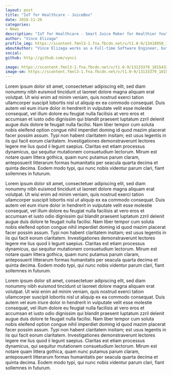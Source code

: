```yaml
---
layout: post
title: "IoT for Healthcare - JuiceBox"
date: 2016-11-26
categories:
- News
description: "IoT for Healthcare - Smart Juice Maker for Healthier You"
author: "Vince Elizaga"
profile_img: https://scontent.fmnl3-1.fna.fbcdn.net/v/t1.0-9/13418958_10205428427544106_8680536005428544071_n.jpg?_nc_eui2=v1%3AAeE9igwhQ0t0Xd6qleAUiFkjPwB_qvaYQOW6aqdqcIXNJACn8w-bG_BM8xUiTcCAVhXgwNn6GLP-t4CLD3Na4gV6l7qxxYmU-ASEdtzu5AT9WG4AUhthOfCn_nHKT73mPBc&oh=3f7ed05faa6050167320325a7385ddb0&oe=58B55342
aboutAuthor: "Vince Elizaga works as a Full-time Software Engineer, but tinkers on Firmware and Hardware Projects during his free time especially on IoT Technologies."
social:
github: http://github.com/vynci

image: https://scontent.fmnl3-1.fna.fbcdn.net/v/t1.0-9/13133379_10154324052404610_8512093242949052037_n.jpg?_nc_eui2=v1%3AAeGg80iNRlZf_yPCr5rERVLiILy3hJ7CJqlNfNACq5K3YQYZwqBq8LwQTRIBmq-j7CYMMUw4eId1VoI9-lgqR_uxt2N1_clhPT_Kdwng6yso6ilmgeeSaOAj8ISVYF1Tz3k&oh=d257f00c19ade31b17e409badccced70&oe=58C7F226
image-sm: https://scontent.fmnl3-1.fna.fbcdn.net/v/t1.0-9/13133379_10154324052404610_8512093242949052037_n.jpg?_nc_eui2=v1%3AAeGg80iNRlZf_yPCr5rERVLiILy3hJ7CJqlNfNACq5K3YQYZwqBq8LwQTRIBmq-j7CYMMUw4eId1VoI9-lgqR_uxt2N1_clhPT_Kdwng6yso6ilmgeeSaOAj8ISVYF1Tz3k&oh=d257f00c19ade31b17e409badccced70&oe=58C7F226
---
```

Lorem ipsum dolor sit amet, consectetuer adipiscing elit, sed diam nonummy nibh euismod tincidunt ut laoreet dolore magna aliquam erat volutpat. Ut wisi enim ad minim veniam, quis nostrud exerci tation ullamcorper suscipit lobortis nisl ut aliquip ex ea commodo consequat. Duis autem vel eum iriure dolor in hendrerit in vulputate velit esse molestie consequat, vel illum dolore eu feugiat nulla facilisis at vero eros et accumsan et iusto odio dignissim qui blandit praesent luptatum zzril delenit augue duis dolore te feugait nulla facilisi. Nam liber tempor cum soluta nobis eleifend option congue nihil imperdiet doming id quod mazim placerat facer possim assum. Typi non habent claritatem insitam; est usus legentis in iis qui facit eorum claritatem. Investigationes demonstraverunt lectores legere me lius quod ii legunt saepius. Claritas est etiam processus dynamicus, qui sequitur mutationem consuetudium lectorum. Mirum est notare quam littera gothica, quam nunc putamus parum claram, anteposuerit litterarum formas humanitatis per seacula quarta decima et quinta decima. Eodem modo typi, qui nunc nobis videntur parum clari, fiant sollemnes in futurum.

Lorem ipsum dolor sit amet, consectetuer adipiscing elit, sed diam nonummy nibh euismod tincidunt ut laoreet dolore magna aliquam erat volutpat. Ut wisi enim ad minim veniam, quis nostrud exerci tation ullamcorper suscipit lobortis nisl ut aliquip ex ea commodo consequat. Duis autem vel eum iriure dolor in hendrerit in vulputate velit esse molestie consequat, vel illum dolore eu feugiat nulla facilisis at vero eros et accumsan et iusto odio dignissim qui blandit praesent luptatum zzril delenit augue duis dolore te feugait nulla facilisi. Nam liber tempor cum soluta nobis eleifend option congue nihil imperdiet doming id quod mazim placerat facer possim assum. Typi non habent claritatem insitam; est usus legentis in iis qui facit eorum claritatem. Investigationes demonstraverunt lectores legere me lius quod ii legunt saepius. Claritas est etiam processus dynamicus, qui sequitur mutationem consuetudium lectorum. Mirum est notare quam littera gothica, quam nunc putamus parum claram, anteposuerit litterarum formas humanitatis per seacula quarta decima et quinta decima. Eodem modo typi, qui nunc nobis videntur parum clari, fiant sollemnes in futurum.

Lorem ipsum dolor sit amet, consectetuer adipiscing elit, sed diam nonummy nibh euismod tincidunt ut laoreet dolore magna aliquam erat volutpat. Ut wisi enim ad minim veniam, quis nostrud exerci tation ullamcorper suscipit lobortis nisl ut aliquip ex ea commodo consequat. Duis autem vel eum iriure dolor in hendrerit in vulputate velit esse molestie consequat, vel illum dolore eu feugiat nulla facilisis at vero eros et accumsan et iusto odio dignissim qui blandit praesent luptatum zzril delenit augue duis dolore te feugait nulla facilisi. Nam liber tempor cum soluta nobis eleifend option congue nihil imperdiet doming id quod mazim placerat facer possim assum. Typi non habent claritatem insitam; est usus legentis in iis qui facit eorum claritatem. Investigationes demonstraverunt lectores legere me lius quod ii legunt saepius. Claritas est etiam processus dynamicus, qui sequitur mutationem consuetudium lectorum. Mirum est notare quam littera gothica, quam nunc putamus parum claram, anteposuerit litterarum formas humanitatis per seacula quarta decima et quinta decima. Eodem modo typi, qui nunc nobis videntur parum clari, fiant sollemnes in futurum.
